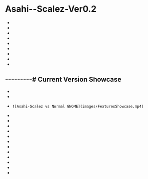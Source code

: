 # Asahi--Scalez-Ver0.2
-
-
-
-
-
-
-
-
-
---------# Current Version Showcase
-
-
-
-     ![Asahi-Scalez vs Normal GNOME](images/FeaturesShowcase.mp4)

-
-
-
-
-
-
-
-
-
-
-
-
